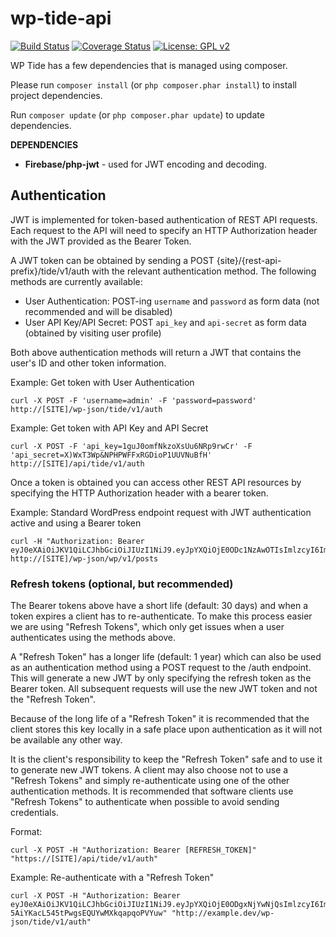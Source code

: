 # wp-tide-api

[![Build Status](https://travis-ci.org/wptide/wp-tide-api.svg?branch=develop)](https://travis-ci.org/wptide/wp-tide-api) [![Coverage Status](https://coveralls.io/repos/wptide/wp-tide-api/badge.svg?branch=develop)](https://coveralls.io/github/wptide/wp-tide-api) [![License: GPL v2](https://img.shields.io/badge/License-GPL%20v2-blue.svg)](https://www.gnu.org/licenses/old-licenses/gpl-2.0.en.html)

WP Tide has a few dependencies that is managed using composer.

Please run `composer install` (or `php composer.phar install`) to install project dependencies.

Run `composer update` (or `php composer.phar update`) to update dependencies.

**DEPENDENCIES**

* **Firebase/php-jwt** - used for JWT encoding and decoding.


## Authentication

JWT is implemented for token-based authentication of REST API requests. Each request to the API will need to specify an
HTTP Authorization header with the JWT provided as the Bearer Token.

A JWT token can be obtained by sending a POST {site}/{rest-api-prefix}/tide/v1/auth with the relevant
authentication method.  The following methods are currently available:  

* User Authentication: POST-ing `username` and `password` as form data (not recommended and will be disabled)
* User API Key/API Secret: POST `api_key` and `api-secret` as form data (obtained by visiting user profile)

Both above authentication methods will return a JWT that contains the user's ID and other token information.

Example: Get token with User Authentication
```
curl -X POST -F 'username=admin' -F 'password=password' http://[SITE]/wp-json/tide/v1/auth
```

Example: Get token with API Key and API Secret
```
curl -X POST -F 'api_key=1guJ0omfNkzoXsUu6NRp9rwCr' -F 'api_secret=X)WxT3Wp&NPHPWFFxRGDioP1UUVNuBfH' http://[SITE]/api/tide/v1/auth
```

Once a token is obtained you can access other REST API resources by specifying the HTTP Authorization header with a bearer token.

Example: Standard WordPress endpoint request with JWT authentication active and using a Bearer token
```
curl -H "Authorization: Bearer eyJ0eXAiOiJKV1QiLCJhbGciOiJIUzI1NiJ9.eyJpYXQiOjE0ODc1NzAwOTIsImlzcyI6Imh0dHA6XC9cL3NpbmdsZTUuZGV2IiwiZXhwIjoxNDkwMTYyMDkyLCJkYXRhIjp7ImNsaWVudCI6eyJpZCI6MSwidHlwZSI6IndwX3VzZXIifX19.HGqNFaH742QPsMy0zkFmuiiRvlBczVoeorr6uVnwwZ4" http://[SITE]/wp-json/wp/v1/posts
```

### Refresh tokens (optional, but recommended)

The Bearer tokens above have a short life (default: 30 days) and when a token expires a client has to re-authenticate. To make this process easier
we are using "Refresh Tokens", which only get issues when a user authenticates using the methods above.

A "Refresh Token" has a longer life (default: 1 year) which can also be used as an authentication method using a POST request to
the /auth endpoint. This will generate a new JWT by only specifying the refresh token as the Bearer token. All subsequent
requests will use the new JWT token and not the "Refresh Token".

Because of the long life of a "Refresh Token" it is recommended that the client stores this key locally in a safe place upon
authentication as it will not be available any other way.

It is the client's responsibility to keep the "Refresh Token" safe and to use it to generate new JWT tokens. A client may also
choose not to use a "Refresh Tokens" and simply re-authenticate using one of the other authentication methods. It is recommended
that software clients use "Refresh Tokens" to authenticate when possible to avoid sending credentials.

Format:
```
curl -X POST -H "Authorization: Bearer [REFRESH_TOKEN]" "https://[SITE]/api/tide/v1/auth"
```

Example: Re-authenticate with a "Refresh Token"
```
curl -X POST -H "Authorization: Bearer eyJ0eXAiOiJKV1QiLCJhbGciOiJIUzI1NiJ9.eyJpYXQiOjE0ODgxNjYwNjQsImlzcyI6Imh0dHA6XC9cL3NpbmdsZTUuZGV2IiwiZXhwIjoxNTE5NzAyMDY0LCJkYXRhIjp7InRva2VuX3R5cGUiOiJyZWZyZXNoIiwiY2xpZW50Ijp7ImlkIjoxLCJ0eXBlIjoid3BfdXNlciJ9fX0.FP11UCDo-5AiYKacL545tPwgsEQUYwMXkqapqoPVYuw" "http://example.dev/wp-json/tide/v1/auth"
```
